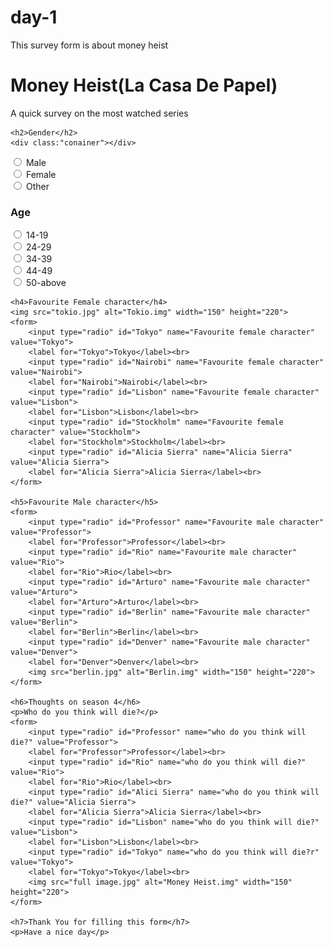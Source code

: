 # day-1
This survey form is about money heist
<!DOCTYPE html>
<html>
<head>
    <link rel="stylesheet" type="text/css" href="moneyheiststyle.css">
    <meta charset="UTF-8">
         <meta name="viewport" content="width=device-width,initial scale=1.0">
   <title>Money Heist(La Casa De Papel)</title>      
</head>
<body>
    <h1>Money Heist(La Casa De Papel)</h1>
    <p>A quick survey on the most watched series</p>

    <h2>Gender</h2>
    <div class:"conainer"></div>
  <form>
    <input type="radio" id="male" name="gender" value="male">
    <label for="male">Male</label><br>
    <input type="radio" id="female" name="gender" value="female">
    <label for="female">Female</label><br>
    <input type="radio" id="other" name="gender" value="other">
    <label for="other">Other</label>
  </form>

  <h3>Age</h3>
    <div class:"section"></div>
    <form>
        <input type="radio" id="14-19" name="age" value="14-19">
        <label for="14-19">14-19</label><br>
        <input type="radio" id="20-29" name="age" value="24-29">
        <label for="24-29">24-29</label><br>
        <input type="radio" id="34-39" name="age" value="34-39">
        <label for="34-39">34-39</label><br>
        <input type="radio" id="44-49" name="age" value="44-49">
        <label for="44-49">44-49</label><br>
        <input type="radio" id="50-above" name="age" value="50-above">
        <label for="50-above">50-above</label><br>
    </form>

    <h4>Favourite Female character</h4>
    <img src="tokio.jpg" alt="Tokio.img" width="150" height="220">
    <form>
        <input type="radio" id="Tokyo" name="Favourite female character" value="Tokyo">
        <label for="Tokyo">Tokyo</label><br>
        <input type="radio" id="Nairobi" name="Favourite female character" value="Nairobi">
        <label for="Nairobi">Nairobi</label><br>
        <input type="radio" id="Lisbon" name="Favourite female character" value="Lisbon">
        <label for="Lisbon">Lisbon</label><br>
        <input type="radio" id="Stockholm" name="Favourite female character" value="Stockholm">
        <label for="Stockholm">Stockholm</label><br>
        <input type="radio" id="Alicia Sierra" name="Alicia Sierra" value="Alicia Sierra">
        <label for="Alicia Sierra">Alicia Sierra</label><br>
    </form>
    
    <h5>Favourite Male character</h5>
    <form>
        <input type="radio" id="Professor" name="Favourite male character" value="Professor">
        <label for="Professor">Professor</label><br>
        <input type="radio" id="Rio" name="Favourite male character" value="Rio">
        <label for="Rio">Rio</label><br>
        <input type="radio" id="Arturo" name="Favourite male character" value="Arturo">
        <label for="Arturo">Arturo</label><br>
        <input type="radio" id="Berlin" name="Favourite male character" value="Berlin">
        <label for="Berlin">Berlin</label><br>
        <input type="radio" id="Denver" name="Favourite male character" value="Denver">
        <label for="Denver">Denver</label><br>
        <img src="berlin.jpg" alt="Berlin.img" width="150" height="220"> 
    </form>

    <h6>Thoughts on season 4</h6>
    <p>Who do you think will die?</p>
    <form>
        <input type="radio" id="Professor" name="who do you think will die?" value="Professor">
        <label for="Professor">Professor</label><br>
        <input type="radio" id="Rio" name="who do you think will die?" value="Rio">
        <label for="Rio">Rio</label><br>
        <input type="radio" id="Alici Sierra" name="who do you think will die?" value="Alicia Sierra">
        <label for="Alicia Sierra">Alicia Sierra</label><br>
        <input type="radio" id="Lisbon" name="who do you think will die?" value="Lisbon">
        <label for="Lisbon">Lisbon</label><br>
        <input type="radio" id="Tokyo" name="who do you think will die?r" value="Tokyo">
        <label for="Tokyo">Tokyo</label><br>
        <img src="full image.jpg" alt="Money Heist.img" width="150" height="220"> 
    </form>

    <h7>Thank You for filling this form</h7>
    <p>Have a nice day</p>

</body> 
</html>
